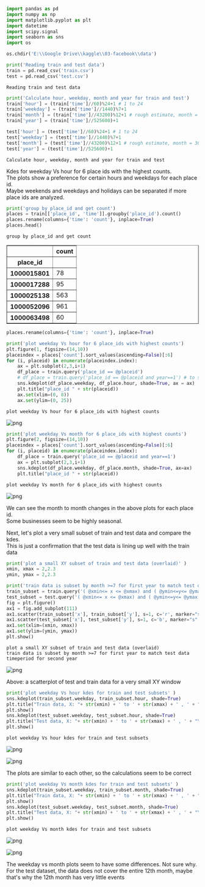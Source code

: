 

```python
import pandas as pd
import numpy as np
import matplotlib.pyplot as plt
import datetime
import scipy.signal
import seaborn as sns
import os

os.chdir('E:\\Google Drive\\kaggle\\03-facebook\\data')

```


```python
print('Reading train and test data')
train = pd.read_csv('train.csv')
test = pd.read_csv('test.csv')
```

    Reading train and test data
    


```python
print('Calculate hour, weekday, month and year for train and test')
train['hour'] = (train['time']//60)%24+1 # 1 to 24
train['weekday'] = (train['time']//1440)%7+1
train['month'] = (train['time']//43200)%12+1 # rough estimate, month = 30 days
train['year'] = (train['time']//525600)+1 

test['hour'] = (test['time']//60)%24+1 # 1 to 24
test['weekday'] = (test['time']//1440)%7+1
test['month'] = (test['time']//43200)%12+1 # rough estimate, month = 30 days
test['year'] = (test['time']//525600)+1
```

    Calculate hour, weekday, month and year for train and test
    

Kdes for weekday Vs hour for 6 place ids with the highest counts.  
The plots show a preference for certain hours and weekdays for each place id.   
Maybe weekends and weekdays and holidays can be separated if more place ids are analyzed.


```python
print('group by place_id and get count')
places = train[['place_id', 'time']].groupby('place_id').count()
places.rename(columns={'time': 'count'}, inplace=True)
places.head()
```

    group by place_id and get count
    




<div>
<table border="1" class="dataframe">
  <thead>
    <tr style="text-align: right;">
      <th></th>
      <th>count</th>
    </tr>
    <tr>
      <th>place_id</th>
      <th></th>
    </tr>
  </thead>
  <tbody>
    <tr>
      <th>1000015801</th>
      <td>78</td>
    </tr>
    <tr>
      <th>1000017288</th>
      <td>95</td>
    </tr>
    <tr>
      <th>1000025138</th>
      <td>563</td>
    </tr>
    <tr>
      <th>1000052096</th>
      <td>961</td>
    </tr>
    <tr>
      <th>1000063498</th>
      <td>60</td>
    </tr>
  </tbody>
</table>
</div>




```python
places.rename(columns={'time': 'count'}, inplace=True)

print('plot weekday Vs hour for 6 place_ids with highest counts')
plt.figure(1, figsize=(14,10))
placeindex = places['count'].sort_values(ascending=False)[:6]
for (i, placeid) in enumerate(placeindex.index):
    ax = plt.subplot(2,3,i+1)
    df_place = train.query('place_id == @placeid')
    # df_place = train.query('place_id == @placeid and year==1') # to separate by year      
    sns.kdeplot(df_place.weekday, df_place.hour, shade=True, ax = ax)
    plt.title("place_id " + str(placeid)) 
    ax.set(xlim=(0, 8))
    ax.set(ylim=(0, 25))
```

    plot weekday Vs hour for 6 place_ids with highest counts
    


![png](output_5_1.png)



```python
print('plot weekday Vs month for 6 place_ids with highest counts')
plt.figure(2, figsize=(14,10))
placeindex = places['count'].sort_values(ascending=False)[:6]
for (i, placeid) in enumerate(placeindex.index):
    df_place = train.query('place_id == @placeid and year==1')
    ax = plt.subplot(2,3,i+1)
    sns.kdeplot(df_place.weekday, df_place.month, shade=True, ax=ax)
    plt.title("place_id " + str(placeid)) 
```

    plot weekday Vs month for 6 place_ids with highest counts
    


![png](output_6_1.png)


We can see the month to month changes in the above plots for each place id.  
Some businesses seem to be highly seasonal.

Next, let's plot a very small subset of train and test data and compare the kdes.  
This is just a confirmation that the test data is lining up well with the train data


```python
print('plot a small XY subset of train and test data (overlaid)' )      
xmin, xmax = 2,2.3
ymin, ymax = 2,2.3

print('train data is subset by month >=7 for first year to match test data timeperiod for second year' )      
train_subset = train.query('( @xmin<= x <= @xmax) and ( @ymin<=y<= @ymax) and (year == 1) and (month >=7)')
test_subset = test.query('( @xmin<= x <= @xmax) and ( @ymin<=y<= @ymax)')
fig = plt.figure()
ax1 = fig.add_subplot(111)
ax1.scatter(train_subset['x'], train_subset['y'], s=1, c='r', marker="s", label='first', edgecolors='none')
ax1.scatter(test_subset['x'], test_subset['y'], s=1, c='b', marker="s", label='first', edgecolors='none')
ax1.set(xlim=(xmin, xmax))
ax1.set(ylim=(ymin, ymax))
plt.show()
```

    plot a small XY subset of train and test data (overlaid)
    train data is subset by month >=7 for first year to match test data timeperiod for second year
    


![png](output_8_1.png)


Above: a scatterplot of test and train data for a very small XY window


```python
print('plot weekday Vs hour kdes for train and test subsets' )  
sns.kdeplot(train_subset.weekday, train_subset.hour, shade=True)
plt.title("Train data, X: "+ str(xmin) + ' to ' + str(xmax) + ' , ' + "Y: " + str(ymin) + ' to ' + str(ymax) )
plt.show()
sns.kdeplot(test_subset.weekday, test_subset.hour, shade=True)
plt.title("Test data, X: "+ str(xmin) + ' to ' + str(xmax) + ' , ' + "Y: " + str(ymin) + ' to ' + str(ymax) )
plt.show()
```

    plot weekday Vs hour kdes for train and test subsets
    


![png](output_10_1.png)



![png](output_10_2.png)


The plots are similar to each other, so the calculations seem to be correct


```python
print('plot weekday Vs month kdes for train and test subsets' ) 
sns.kdeplot(train_subset.weekday, train_subset.month, shade=True)
plt.title("Train data, X: "+ str(xmin) + ' to ' + str(xmax) + ' , ' + "Y: " + str(ymin) + ' to ' + str(ymax) )
plt.show()
sns.kdeplot(test_subset.weekday, test_subset.month, shade=True)
plt.title("Test data, X: "+ str(xmin) + ' to ' + str(xmax) + ' , ' + "Y: " + str(ymin) + ' to ' + str(ymax) )
plt.show()  
```

    plot weekday Vs month kdes for train and test subsets
    


![png](output_12_1.png)



![png](output_12_2.png)



The weekday vs month plots seem to have some differences. Not sure why. For the test dataset, the data does not cover the entire 12th month, maybe that's why the 12th month has very little events


```python

```
